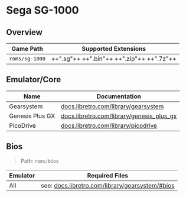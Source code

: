 # Sega SG-1000

## Overview

| Game Path | Supported Extensions |
| --- | --- |
| `roms/sg-1000` | ++".sg"++ ++".bin"++ ++".zip"++ ++".7z"++ |

## Emulator/Core

| Name | Documentation |
| --- | --- |
| Gearsystem | [docs.libretro.com/library/gearsystem](https://docs.libretro.com/library/gearsystem/) |
| Genesis Plus GX | [docs.libretro.com/library/genesis_plus_gx](https://docs.libretro.com/library/genesis_plus_gx/) |
| PicoDrive | [docs.libretro.com/library/picodrive](https://docs.libretro.com/library/picodrive/) |

## Bios

> Path: `roms/bios`

| Emulator | Required Files |
| -- | -- |
| All | see: [docs.libretro.com/library/gearsystem/#bios](https://docs.libretro.com/library/gearsystem/#bios) |